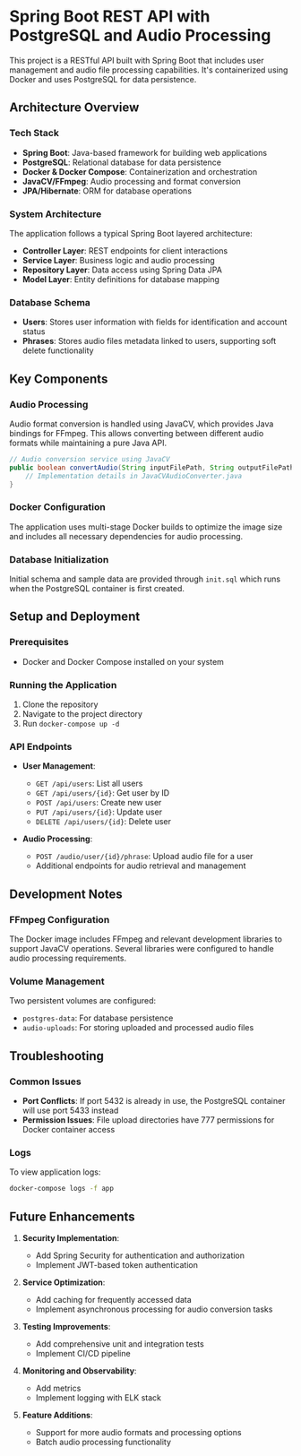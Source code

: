 # Spring Boot REST API with PostgreSQL and Audio Processing

This project is a RESTful API built with Spring Boot that includes user management and audio file processing capabilities. It's containerized using Docker and uses PostgreSQL for data persistence.

## Architecture Overview

### Tech Stack
- **Spring Boot**: Java-based framework for building web applications
- **PostgreSQL**: Relational database for data persistence
- **Docker & Docker Compose**: Containerization and orchestration
- **JavaCV/FFmpeg**: Audio processing and format conversion
- **JPA/Hibernate**: ORM for database operations

### System Architecture
The application follows a typical Spring Boot layered architecture:
- **Controller Layer**: REST endpoints for client interactions
- **Service Layer**: Business logic and audio processing
- **Repository Layer**: Data access using Spring Data JPA
- **Model Layer**: Entity definitions for database mapping

### Database Schema
- **Users**: Stores user information with fields for identification and account status
- **Phrases**: Stores audio files metadata linked to users, supporting soft delete functionality

## Key Components

### Audio Processing
Audio format conversion is handled using JavaCV, which provides Java bindings for FFmpeg. This allows converting between different audio formats while maintaining a pure Java API.

```java
// Audio conversion service using JavaCV
public boolean convertAudio(String inputFilePath, String outputFilePath) throws IOException {
    // Implementation details in JavaCVAudioConverter.java
}
```

### Docker Configuration
The application uses multi-stage Docker builds to optimize the image size and includes all necessary dependencies for audio processing.

### Database Initialization
Initial schema and sample data are provided through `init.sql` which runs when the PostgreSQL container is first created.

## Setup and Deployment

### Prerequisites
- Docker and Docker Compose installed on your system

### Running the Application
1. Clone the repository
2. Navigate to the project directory
3. Run `docker-compose up -d`

### API Endpoints
- **User Management**: 
  - `GET /api/users`: List all users
  - `GET /api/users/{id}`: Get user by ID
  - `POST /api/users`: Create new user
  - `PUT /api/users/{id}`: Update user
  - `DELETE /api/users/{id}`: Delete user

- **Audio Processing**:
  - `POST /audio/user/{id}/phrase`: Upload audio file for a user
  - Additional endpoints for audio retrieval and management

## Development Notes

### FFmpeg Configuration
The Docker image includes FFmpeg and relevant development libraries to support JavaCV operations. Several libraries were configured to handle audio processing requirements.

### Volume Management
Two persistent volumes are configured:
- `postgres-data`: For database persistence
- `audio-uploads`: For storing uploaded and processed audio files

## Troubleshooting

### Common Issues
- **Port Conflicts**: If port 5432 is already in use, the PostgreSQL container will use port 5433 instead
- **Permission Issues**: File upload directories have 777 permissions for Docker container access

### Logs
To view application logs:
```bash
docker-compose logs -f app
```

## Future Enhancements

1. **Security Implementation**:
   - Add Spring Security for authentication and authorization
   - Implement JWT-based token authentication

2. **Service Optimization**:
   - Add caching for frequently accessed data
   - Implement asynchronous processing for audio conversion tasks

3. **Testing Improvements**:
   - Add comprehensive unit and integration tests
   - Implement CI/CD pipeline

4. **Monitoring and Observability**:
   - Add metrics
   - Implement logging with ELK stack

5. **Feature Additions**:
   - Support for more audio formats and processing options
   - Batch audio processing functionality
